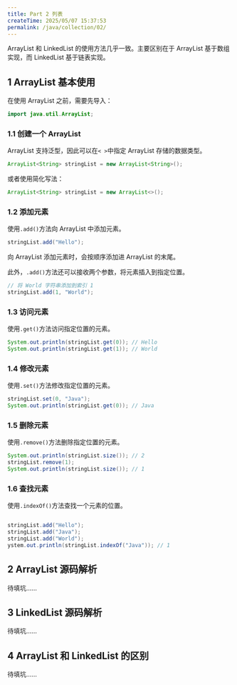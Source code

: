 ```yaml
---
title: Part 2 列表
createTime: 2025/05/07 15:37:53
permalink: /java/collection/02/
---
```


ArrayList 和 LinkedList 的使用方法几乎一致。主要区别在于 ArrayList 基于数组实现，而 LinkedList 基于链表实现。

## 1 ArrayList 基本使用

在使用 ArrayList 之前，需要先导入：

```java
import java.util.ArrayList;
```

### 1.1 创建一个 ArrayList

ArrayList 支持泛型，因此可以在`< >`中指定 ArrayList 存储的数据类型。

```java
ArrayList<String> stringList = new ArrayList<String>();
```

或者使用简化写法：

```java
ArrayList<String> stringList = new ArrayList<>();
```

### 1.2 添加元素

使用`.add()`方法向 ArrayList 中添加元素。

```java
stringList.add("Hello");
```

向 ArrayList 添加元素时，会按顺序添加进 ArrayList 的末尾。

此外，`.add()`方法还可以接收两个参数，将元素插入到指定位置。

```java
// 将 World 字符串添加到索引 1
stringList.add(1, "World");
```

### 1.3 访问元素

使用`.get()`方法访问指定位置的元素。

```java
System.out.println(stringList.get(0)); // Hello
System.out.println(stringList.get(1)); // World
```

### 1.4 修改元素

使用`.set()`方法修改指定位置的元素。

```java
stringList.set(0, "Java");
System.out.println(stringList.get(0)); // Java
```

### 1.5 删除元素

使用`.remove()`方法删除指定位置的元素。

```java
System.out.println(stringList.size()); // 2
stringList.remove(1);
System.out.println(stringList.size()); // 1
```

### 1.6 查找元素

使用`.indexOf()`方法查找一个元素的位置。

```java

stringList.add("Hello");
stringList.add("Java");
stringList.add("World");
ystem.out.println(stringList.indexOf("Java")); // 1
```

## 2 ArrayList 源码解析

待填坑……

## 3 LinkedList 源码解析

待填坑……

## 4 ArrayList 和 LinkedList 的区别

待填坑……
